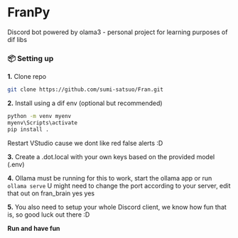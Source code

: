 # FranPy

Discord bot powered by olama3 - personal project for learning purposes of dif libs

### 📦 Setting up

**1.** Clone repo
```bash
git clone https://github.com/sumi-satsuo/Fran.git
```

**2.** Install using a dif env (optional but recommended)
```bash
python -m venv myenv
myenv\Scripts\activate
pip install .
```
Restart VStudio cause we dont like red false alerts :D

**3.** Create a .dot.local with your own keys based on the provided model (.env)

**4.** Ollama must be running for this to work, start the ollama app or run `ollama serve`
U might need to change the port according to your server, edit that out on fran_brain yes yes

**5.** You also need to setup your whole Discord client, we know how fun that is, so good luck out there :D

**Run and have fun**
